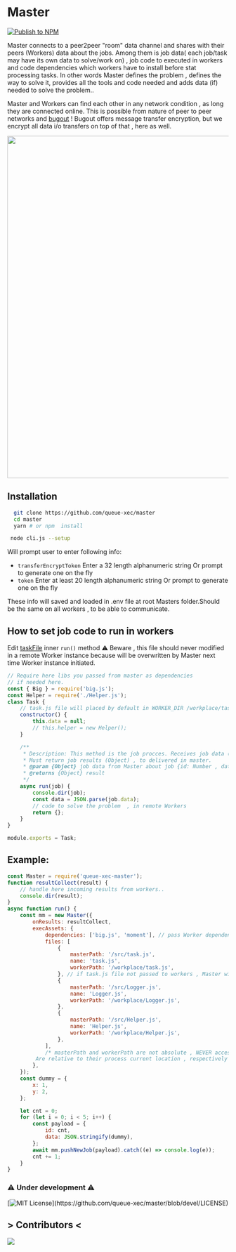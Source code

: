 # Master

[![Publish to NPM](https://github.com/queue-xec/master/actions/workflows/publish_npm.yml/badge.svg)](https://github.com/queue-xec/master/actions/workflows/publish_npm.yml)


Master connects to a peer2peer "room" data channel and shares with their peers (Workers) data about the jobs. Among them is job data( each job/task may have its own data to solve/work on) , job code to executed in workers and code dependencies which workers have to install before stat processing tasks. In other words Master defines the problem , defines the way to solve it, provides all the tools and code needed and adds data (if) needed to solve the problem..

Master and Workers can find each other in any network condition , as long they are connected online. This is possible from nature of peer to peer networks and [bugout](https://github.com/chr15m/bugout) ! Bugout offers message transfer encryption, but we encrypt all data i/o transfers on top of that , here as well.

<img  height="780px"  src="./example/demo.gif">

## Installation

```bash
  git clone https://github.com/queue-xec/master
  cd master
  yarn # or npm  install
```

```bash
 node cli.js --setup
```

Will prompt user to enter following info:

-   `transferEncryptToken` Enter a 32 length alphanumeric string Or prompt to generate one on the fly
-   `token` Enter at least 20 length alphanumeric string Or prompt to generate one on the fly

These info will saved and loaded in .env file at root Masters folder.Should be the same on all workers , to be able to communicate.

## How to set job code to run in workers

Edit [taskFile](https://github.com/queue-xec/master/blob/devel/src/task.js) inner `run()` method ⚠️ Beware , this file should never modified in a remote Worker instance because will be overwritten by Master next time Worker instance initiated.

```javascript
// Require here libs you passed from master as dependencies
// if needed here.
const { Big } = require('big.js');
const Helper = require('./Helper.js');
class Task {
    // task.js file will placed by default in WORKER_DIR /workplace/task.js
    constructor() {
        this.data = null;
        // this.helper = new Helper();
    }

    /**
     * Description: This method is the job procces. Receives job data (job)
     * Must return job results (Object) , to delivered in master.
     * @param {Object} job data from Master about job {id: Number , data: String (needs JSON.parse)}
     * @returns {Object} result
     */
    async run(job) {
        console.dir(job);
        const data = JSON.parse(job.data);
        // code to solve the problem  , in remote Workers
        return {};
    }
}

module.exports = Task;
```

## Example:

```js
const Master = require('queue-xec-master');
function resultCollect(result) {
    // handle here incoming results from workers..
    console.dir(result);
}
async function run() {
    const mm = new Master({
        onResults: resultCollect,
        execAssets: {
            dependencies: ['big.js', 'moment'], // pass Worker dependencies
            files: [
                {
                    masterPath: '/src/task.js',
                    name: 'task.js',
                    workerPath: '/workplace/task.js',
                }, // if task.js file not passed to workers , Master will use default one located in /src/task.js , here you can ovverride it by changing above details
                {
                    masterPath: '/src/Logger.js',
                    name: 'Logger.js',
                    workerPath: '/workplace/Logger.js',
                },
                {
                    masterPath: '/src/Helper.js',
                    name: 'Helper.js',
                    workerPath: '/workplace/Helper.js',
                },
            ],
            /* masterPath and workerPath are not absolute , NEVER access files out of their process.cwd()  path.
	     Are relative to their process current location , respectively */
        },
    });
    const dummy = {
        x: 1,
        y: 2,
    };

    let cnt = 0;
    for (let i = 0; i < 5; i++) {
        const payload = {
            id: cnt,
            data: JSON.stringify(dummy),
        };
        await mm.pushNewJob(payload).catch((e) => console.log(e));
        cnt += 1;
    }
}
```

### ⚠️ Under development ⚠️

[![MIT License](https://img.shields.io/apm/l/atomic-design-ui.svg?)](https://github.com/queue-xec/master/blob/devel/LICENSE)

## > Contributors <

<a  href="https://github.com/queue-xec/master/graphs/contributors">
<img  src="https://contrib.rocks/image?repo=queue-xec/master"  />
</a>
